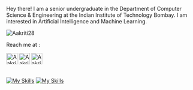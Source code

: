 Hey there!
I am a senior undergraduate in the Department of Computer Science & Engineering at the Indian Institute of Technology Bombay. 
I am interested in Artificial Intelligence and Machine Learning.

<p align="left"> <img src="https://komarev.com/ghpvc/?username=Aakriti28&label=Profile%20views&color=129e00&style=plastic" alt="Aakriti28" /> </p>

Reach me at :  

<!-- [<img align="left" alt="trunc8.github.io" width="30px" src="https://raw.githubusercontent.com/iconic/open-iconic/master/svg/globe.svg" />][website] -->
[<img align="left" alt="Aakriti28 | LinkedIn" width="30px" src="https://img.icons8.com/color-glass/144/null/gmail.png" />][email]
[<img align="left" alt="Aakriti28 | LinkedIn" width="30px" src="https://img.icons8.com/color-glass/144/null/linkedin.png" />][linkedin]
[<img align="left" alt="Aakriti28 | Instagram" width="30px" src="https://img.icons8.com/color-glass/144/null/instagram-new.png" />][instagram]
<!-- [<img align="left" alt="Aakriti28 | Facebook" width="30px" src="https://cdn.jsdelivr.net/npm/simple-icons@v3/icons/facebook.svg" />][facebook] -->

<!-- [website]: https://trunc8.github.io -->
[instagram]: https://www.instagram.com/aakriti.281/
[linkedin]: https://www.linkedin.com/in/aakriti-k-aa53941b1/
[email]: mailto:aakriti281020@gmail.com
<!-- [facebook]: https://www.facebook.com/people/Aakriti/100011080322296/ -->

<br>
<be>


<!--<p width="50%" align="left">--> <!--style="max-width:500px;"-->
  <!--<img src = "https://github-readme-stats.vercel.app/api?username=Aakriti28&show_icons=true&theme=github_dark&line_height=27">-->
<!--   <img src = "https://github-readme-stats.vercel.app/api/top-langs/?username=Aakriti28&hide=jupyter notebook,html&theme=tokyonight"> -->
<!--</p>-->


<br>
<br>
<!-- [![GitHub Trends SVG](https://api.githubtrends.io/user/svg/aakriti28/langs)](https://githubtrends.io)
<br>
<br> -->

[![My Skills](https://skillicons.dev/icons?i=py,pytorch,tensorflow,azure,gcp,c,cpp,java,bash,postgres,sqlite)](https://skillicons.dev)
[![My Skills](https://skillicons.dev/icons?i=angular,django,flask,nodejs,react,firebase,docker,matlab,solidity,git,gitlab)](https://skillicons.dev)

<!-- - 👋 Hi, I’m @Aakriti28
- 👀 I’m interested in ...
- 🌱 I’m currently learning ...
- 💞️ I’m looking to collaborate on ...
- 📫 How to reach me ... -->

<!---
Aakriti28/Aakriti28 is a ✨ special ✨ repository because its `README.md` (this file) appears on your GitHub profile.
You can click the Preview link to take a look at your changes.
--->
